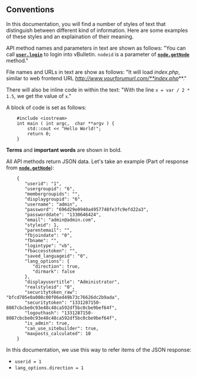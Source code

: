 Conventions
-----------

In this documentation, you will find a number of styles of text that distinguish between different kind of information. Here are some examples of these styles and an explaination of their meaning.

API method names and parameters in text are shown as follows: "You can call **[`user.login`](VB5_API:user.login "wikilink")** to login into vBulletin. `nodeid` is a parameter of **[`node.getNode`](VB5_API:node.getNode "wikilink")** method." 

File names and URLs in text are show as follows: "It will load *index.php*, similar to web frontend URL *http://www.yourforumurl.com/**index.php***."

There will also be inline code in within the text: "With the line `x = var / 2 * 1.5`, we get the value of `x`."

A block of code is set as follows:
```
    #include <iostream>
    int main ( int argc,  char **argv ) {
        std::cout << "Hello World!";
        return 0;
    }
```

**Terms** and **important words** are shown in bold.

All API methods return JSON data. Let's take an example (Part of response from **[`node.getNode`](VB5_API:node.getNode "wikilink")**):
```
    {
       "userid": "1",
       "usergroupid": "6",
       "membergroupids": "",
       "displaygroupid": "6",
       "username": "admin",
       "password": "696d29e0940a4957748fe3fc9efd22a3",
       "passworddate": "1330646424",
       "email": "admin@admin.com",
       "styleid": 1,
       "parentemail": "",
       "fbjoindate": "0",
       "fbname": "",
       "logintype": "vb",
       "fbaccesstoken": "",
       "saved_languageid": "0",
       "lang_options": {
          "direction": true,
          "dirmark": false
       },
       "displayusertitle": "Administrator",
       "realstyleid": "0",
       "securitytoken_raw": "bfcd705e0a008c00f06ed49b73c76626dc2b9ada",
       "securitytoken": "1331287150-8087cbcbe0c93e48c48ca592df5bc0cbe9bef64f",
       "logouthash": "1331287150-8087cbcbe0c93e48c48ca592df5bc0cbe9bef64f",
       "is_admin": true,
       "can_use_sitebuilder": true,
       "maxposts_calculated": 10
    }
```

In this documentation, we use this way to refer items of the JSON
response:

-   `userid = 1`
-   `lang_options.direction = 1`